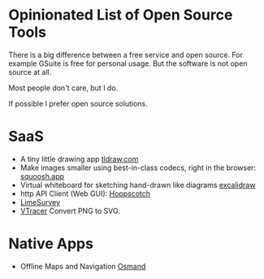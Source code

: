 # Opinionated List of Open Source Tools

There is a big difference between a free service and open source. For example GSuite is free for personal usage. But the software is not open source at all.

Most people don't care, but I do.

If possible I prefer open source solutions.

# SaaS

* A tiny little drawing app [tldraw.com](https://www.tldraw.com/)
* Make images smaller using best-in-class codecs, right in the browser: [squoosh.app](https://squoosh.app/)
* Virtual whiteboard for sketching hand-drawn like diagrams [excalidraw](https://github.com/excalidraw/excalidraw)
* http API Client (Web GUI): [Hoppscotch](https://github.com/hoppscotch/hoppscotch)
* [LimeSurvey](https://www.limesurvey.org/de/)
* [VTracer](https://www.visioncortex.org/vtracer/) Convert PNG to SVG.

# Native Apps
* Offline Maps and Navigation [Osmand](https://osmand.net/)

